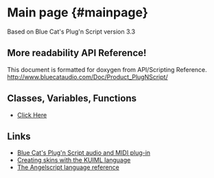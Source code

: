 # Main page {#mainpage}

Based on Blue Cat's Plug'n Script version 3.3

## More readability API Reference!

This document is formatted for doxygen from API/Scripting Reference. http://www.bluecataudio.com/Doc/Product_PlugNScript/

## Classes, Variables, Functions

- [Click Here](modules.html)

## Links

- [Blue Cat's Plug'n Script audio and MIDI plug-in](https://www.bluecataudio.com/Doc/Product_PlugNScript/)
- [Creating skins with the KUIML language](https://www.bluecataudio.com/Doc/Product_PlugNScript/)
- [The Angelscript language reference](https://www.angelcode.com/angelscript/sdk/docs/manual/doc_script.html)
